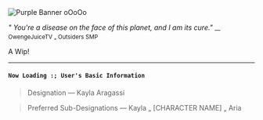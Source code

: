 <img src="https://encrypted-tbn0.gstatic.com/images?q=tbn:ANd9GcR1Bco67qIkIe5j9uXe7_ZdQsRlNNVylnsj_euhz8779Q&s=10" alt="Purple Banner oOoOo" />

*" You're a disease on the face of this planet, and I am its cure."* 
<sub> — OwengeJuiceTV „ Outsiders SMP </sub>

A Wip!
___

#### ``Now Loading :; User's Basic Information``

> Designation — Kayla Aragassi

> Preferred Sub-Designations — Kayla „ [CHARACTER NAME] „ Aria
